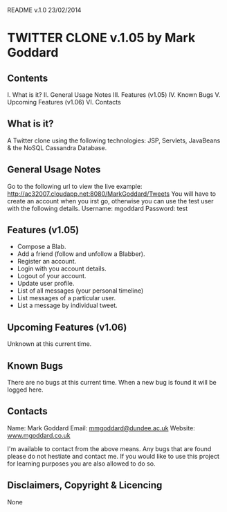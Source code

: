 README v.1.0 23/02/2014

TWITTER CLONE v.1.05 by Mark Goddard
====================================

Contents
-----------------------------------------------------------
I.    What is it?
II.   General Usage Notes
III.  Features (v1.05)
IV.   Known Bugs
V.    Upcoming Features (v1.06)
VI.   Contacts


What is it?
-----------------------------------------------------------
A Twitter clone using the following technologies: JSP, Servlets, JavaBeans &amp; the NoSQL Cassandra Database.


General Usage Notes
-----------------------------------------------------------
Go to the following url to view the live example: http://ac32007.cloudapp.net:8080/MarkGoddard/Tweets
You will have to create an account when you irst go, otherwise you can use the test user with the following
details.
  Username: mgoddard
  Password: test


Features (v1.05)
-----------------------------------------------------------
 - Compose a Blab.
 - Add a friend (follow and unfollow a Blabber).
 - Register an account.
 - Login with you account details.
 - Logout of your account.
 - Update user profile.
 - List of all messages (your personal timeline)
 - List messages of a particular user.
 - List a message by individual tweet.


Upcoming Features (v1.06)
-----------------------------------------------------------
Unknown at this current time.


Known Bugs
-----------------------------------------------------------
There are no bugs at this current time. When a new bug is found it will be logged here.


Contacts
-----------------------------------------------------------
Name: Mark Goddard
Email: mmgoddard@dundee.ac.uk
Website: www.mgoddard.co.uk

I'm available to contact from the above means. Any bugs that are found please do not hestiate and
contact me. If you would like to use this project for learning purposes you are also allowed to do
so.


Disclaimers, Copyright & Licencing
-----------------------------------------------------------
None
